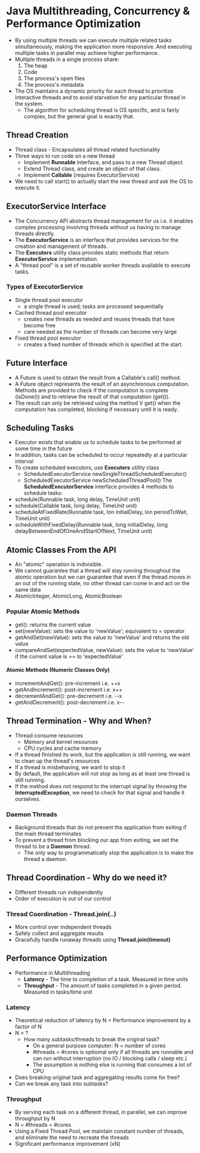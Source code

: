 # Java Multithreading, Concurrency & Performance Optimization

- By using multiple threads we can execute multiple related tasks simultaneously, making the application more responsive. And executing multiple tasks in parallel may achieve higher performance.
- Multiple threads in a single process share:
  1) The heap
  2) Code
  3) The process's open files
  4) The process's metadata
- The OS maintains a dynamic priority for each thread to prioritize interactive threads and to avoid starvation for any particular thread in the system.
  - The algorithm for scheduling thread is OS specific, and is fairly complex, but the general goal is exactly that.

## Thread Creation
- Thread class - Encapsulates all thread related functionality
- Three ways to run code on a new thread
  - Implement **Runnable** interface, and pass to a new Thread object
  - Extend Thread class, and create an object of that class.
  - Implement **Callable** (requires ExecutorService)
- We need to call start() to actually start the new thread and ask the OS to execute it.

## ExecutorService Interface
- The Concurrency API abstracts thread management for us i.e. it enables complex processing involving threads without us having to manage threads directly.
- The **ExecutorService** is an interface that provides services for the creation and management of threads.
- The **Executors** utility class provides static methods that return **ExecutorService** implementation.
- A "thread pool" is a set of reusable worker threads available to execute tasks.

### Types of ExecutorService
- Single thread pool executor
  - a single thread is used; tasks are processed sequentially
- Cached thread pool executor
  - creates new threads as needed and reuses threads that have become free
  - care needed as the number of threads can become very large
- Fixed thread pool executor
  - creates a fixed number of threads which is specified at the start.
 
## Future<V> Interface
- A Future<V> is used to obtain the result from a Callable's call() method.
- A Future<V> object represents the result of an asynchronous computation. Methods are provided to check if the computation is complete (isDone()) and to retrieve the result of that computation (get()).
- The result can only be retrieved using the method V get() when the computation has completed, blocking if necessary until it is ready.

## Scheduling Tasks
- Executor exists that enable us to schedule tasks to be performed at some time in the future
- In addition, tasks can be scheduled to occur repeatedly at a particular interval
- To create scheduled executors, use **Executers** utility class
  - ScheduledExecutorService newSingleThreadScheduledExecutor()
  - ScheduledExecutorService newScheduledThreadPool()
The **ScheduledExecutorService** interface provides 4 methods to schedule tasks:
- schedule(Runnable task, long delay, TimeUnit unit)
- schedule(Callable<V> task, long delay, TimeUnit unit)
- scheduleAtFixedRate(Runnable task, lon initialDelay, lon periodToWait, TimeUnit unit)
- scheduleWithFixedDelay(Runnable task, long initialDelay, long delayBetweenEndOfOneAndStartOfNext, TimeUnit unit)

## Atomic Classes From the API
- An "atomic" operation is indivisible.
- We cannot guarantee that a thread will stay running throughout the atomic operation but we can guarantee that even if the thread moves in an out of the running state, no other thread can come in and act on the same data
- AtomicInteger, AtomicLong, AtomicBoolean

### Popular Atomic Methods
- get(): returns the current value
- set(newValue): sets the value to 'newValue'; equivalent to = operator
- getAndSet(newValue): sets the value to 'newValue' and returns the old value
- compareAndSet(expectedValue, newValue): sets the value to 'newValue' if the current value is == to 'expectedValue'

#### Atomic Methods (Numeric Classes Only)
- incrementAndGet(): pre-increment i.e. ++x
- getAndIncrement(): post-increment i.e. x++
- decrementAndGet(): pre-decrement i.e. --x
- getAndDecrement(): post-decrement i.e. x--


## Thread Termination - Why and When?
- Thread consume resources
  - Memory and kernel resources
  - CPU cycles and cache memory
- If a thread finished its work, but the application is still running, we want to clean up the thread's resources
- If a thread is misbehaving, we want to stop it
- By default, the application will not stop as long as at least one thread is still running.
- If the method does not respond to the interrupt signal by throwing the **InterruptedException**,  we need to check for that signal and handle it ourselves.

### Daemon Threads
- Background threads that do not prevent the application from exiting if the main thread terminates
- To prevent a thread from blocking our app from exiting, we set the thread to be a **Daemon** thread.
  - The only way to programmatically stop the application is to make the thread a daemon. 

## Thread Coordination - Why do we need it?
- Different threads run independently
- Order of execution is out of our control

### Thread Coordination - Thread.join(..)
- More control over independent threads
- Safely collect and aggregate results
- Gracefully handle runaway threads using **Thread.join(timeout)**

## Performance Optimization
- Performance in Multithreading
  - **Latency** - The time to completion of a task. Measured in time units
  - **Throughput** - The amount of tasks completed in a given period. Measured in tasks/time unit

### Latency
- Theoretical reduction of latency by N = Performance improvement by a factor of N
- N = ?
  - How many subtasks/threads to break the original task?
    - On a general purpose computer: N = number of cores
    - #threads = #cores is optiomal only if all threads are runnable and can run without interruption (no IO / blocking calls / sleep etc.)
    - The assumption is nothing else is running that consumes a lot of CPU
- Does breaking original task and aggregating results come for free?
- Can we break any task into subtasks?

### Throughput
- By serving each task on a different thread, in parallel, we can improve throughput by N
- N = #threads = #cores
- Using a Fixed Thread Pool, we maintain constant number of threads, and eliminate the need to recreate the threads
- Significant performance improvement (xN)
